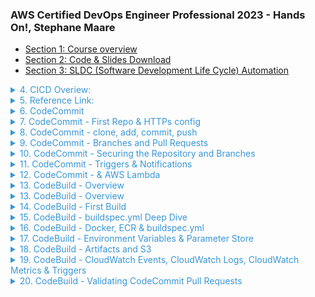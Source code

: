 <style>
.content-header {
    color: #3996d6;
}
</style>
### AWS Certified DevOps Engineer Professional 2023 - Hands On!, Stephane Maare

- [Section 1: Course overview]()
- [Section 2: Code & Slides Download]()
- [Section 3: SLDC (Software Development Life Cycle) Automation]()
<details>
    <summary class="content-header"> 4. CICD Overiew: </summary>
+ Continous Integration
<div>
    <img src='./statics/CI_CD_useful.png' style="height: 300px;">
</div>
+ Continous Delivery:
<div>
    <img src='./statics/Continous Delivery.png' style="height: 300px;">
</div>
+ Continous Delivery vs Continous Deployment: <br />
Continous Delivery may invole a manual step to approvev a deployment <br />
Continous Deployment: Full automation <br>
+ Technology Stack for CICD:
<div>
    <img src='./statics/tech_stack_CICD.png' style="height: 300px;">
</div>
</details>
<details>
<summary class="content-header">5. Reference Link: </summary>
CodeCommit

    https://www.atlassian.com/git/tutorials/using-branches

    https://docs.aws.amazon.com/codecommit/latest/userguide/auth-and-access-control-iam-identity-based-access-control.html

    https://aws.amazon.com/blogs/devops/refining-access-to-branches-in-aws-codecommit/

    https://docs.aws.amazon.com/codecommit/latest/userguide/how-to-notify.html

    https://docs.aws.amazon.com/codecommit/latest/userguide/how-to-repository-email.html )

    https://docs.aws.amazon.com/codecommit/latest/userguide/how-to-notify-lambda.html

    https://docs.aws.amazon.com/codecommit/latest/userguide/how-to-migrate-repository-existing.html

CodeBuild

    https://docs.aws.amazon.com/codebuild/latest/userguide/build-spec-ref.html

    https://docs.aws.amazon.com/codebuild/latest/userguide/samples.html

    https://docs.aws.amazon.com/codebuild/latest/userguide/sample-docker.html

    https://aws.amazon.com/blogs/devops/validating-aws-codecommit-pull-requests-with-aws-codebuild-and-aws-lambda/

CodeDeploy

    https://docs.aws.amazon.com/codedeploy/latest/APIReference/API_MinimumHealthyHosts.html

    https://docs.aws.amazon.com/codedeploy/latest/userguide/reference-appspec-file-structure-hooks.html

    https://docs.aws.amazon.com/codedeploy/latest/userguide/reference-appspec-file-structure-hooks.html#appspec-hooks-server

    https://docs.amazonaws.cn/en_us/codedeploy/latest/userguide/reference-appspec-file-structure-hooks.html#reference-appspec-file-structure-environment-variable-availability

    https://docs.aws.amazon.com/codedeploy/latest/userguide/monitoring-cloudwatch-events.html

    https://aws.amazon.com/blogs/devops/view-aws-codedeploy-logs-in-amazon-cloudwatch-console/

    https://docs.aws.amazon.com/codedeploy/latest/userguide/monitoring-sns-event-notifications.html

    https://docs.aws.amazon.com/codedeploy/latest/userguide/deployments-rollback-and-redeploy.html

    https://docs.aws.amazon.com/codedeploy/latest/userguide/deployment-groups-configure-advanced-options.html

    https://docs.aws.amazon.com/codedeploy/latest/userguide/instances-on-premises.html

    https://docs.aws.amazon.com/codedeploy/latest/userguide/register-on-premises-instance-iam-user-arn.html

    https://docs.aws.amazon.com/codedeploy/latest/userguide/register-on-premises-instance-iam-session-arn.html

    https://docs.aws.amazon.com/codedeploy/latest/userguide/deployment-configurations.html#deployment-configuration-lambda

    https://docs.aws.amazon.com/codedeploy/latest/userguide/reference-appspec-file-structure-hooks.html#appspec-hooks-lambda

CodePipeline

    https://docs.aws.amazon.com/codepipeline/latest/userguide/reference-pipeline-structure.html#action-requirements

    https://docs.aws.amazon.com/codepipeline/latest/userguide/best-practices.html#use-cases

    https://docs.aws.amazon.com/codepipeline/latest/userguide/actions-invoke-lambda-function.html

    https://docs.aws.amazon.com/codepipeline/latest/userguide/actions-create-custom-action.html

    https://docs.aws.amazon.com/codepipeline/latest/APIReference/API_PutJobSuccessResult.html

    https://docs.aws.amazon.com/AWSCloudFormation/latest/UserGuide/continuous-delivery-codepipeline.html

    https://docs.aws.amazon.com/codepipeline/latest/userguide/tutorials-cloudformation.html

    https://github.com/aws-samples/codepipeline-nested-cfn

    https://aws.amazon.com/blogs/devops/implementing-gitflow-using-aws-codepipeline-aws-codecommit-aws-codebuild-and-aws-codedeploy/

CodeStar

    https://docs.aws.amazon.com/codestar/latest/userguide/templates.html

Jenkins

    https://aws.amazon.com/getting-started/projects/setup-jenkins-build-server/

    https://wiki.jenkins.io/display/JENKINS/Amazon+EC2+Plugin

    https://aws.amazon.com/blogs/devops/setting-up-a-ci-cd-pipeline-by-integrating-jenkins-with-aws-codebuild-and-aws-codedeploy/

    https://wiki.jenkins.io/display/JENKINS/AWS+CodeBuild+Plugin

    https://wiki.jenkins.io/display/JENKINS/Amazon+EC2+Container+Service+Plugin

    https://wiki.jenkins.io/display/JENKINS/Artifact+Manager+S3+Plugin

    https://wiki.jenkins.io/display/JENKINS/AWS+CodePipeline+Plugin 
</details>
<details>
    <summary class="content-header">6. CodeCommit</summary>
- Version Control<br />
- Central online git repository<br />
- Collaborate, backup code<br />
- AWS CodeCommit: private Git repositories<br />
</details>
<details>
    <summary class="content-header">7. CodeCommit - First Repo & HTTPs config</summary>
- 2 ways connect to CodeCommit: SSH and HTTPs<br />
- HTTPs: create IAM Role<br />
</details>
<details>
    <summary class="content-header">8. CodeCommit - clone, add, commit, push</summary>
- Should commit appspec.yml (CodeDeploy) + buildspec.yml (CodeBuild)<br />
</details>
<details>
    <summary class="content-header">9. CodeCommit - Branches and Pull Requests</summary>
- Should have master branch, staging branch, feature branches<br />
- git push --set-upstream ... if the current branch has no up-stream branch<br />
- Create Pull Request from feature branches to master branch<br />
</details>
<details>
    <summary class="content-header">10. CodeCommit - Securing the Repository and Branches</summary>
    - Limit Pushes and Merges to Branches (eg. only Admin can merge the code to master) by attaching Policy to IAM User (eg. Deny codecommit:DeleteBranch)<br />
</details>
<details>
    <summary class="content-header">11. CodeCommit - Triggers & Notifications</summary>
    - Automation with Notifications, Triggers (connect to SNS, Lambda)<br />
    - Should create Repository tags.<br />
</details>
<details>
    <summary class="content-header">12. CodeCommit - & AWS Lambda</summary>
    - Lambda is good for automation <br />
    - Send notification to Lambda or trigger Lambda <br />
</details>
<details>
    <summary class="content-header">13. CodeBuild - Overview</summary>
    - Fully managed build service, such as Jenkins Build <br />
    - Continuous scaling (no servers to manage or provision – no build queue) <br />
    - Leverages Docker under the hood, can use your own Docker, pay as use <br />
    - Secure: Integration with KMS for encryption of build artifacts,IAM for build permissions, and VPC for network security, CloudTrail for API calls logging.
</details>
<details>
    <summary class="content-header">13. CodeBuild - Overview</summary>
    - Fully managed build service, such as Jenkins Build <br />
    - Continuous scaling (no servers to manage or provision – no build queue) <br />
    - Leverages Docker under the hood, can use your own Docker, pay as use <br />
    - Secure: Integration with KMS for encryption of build artifacts,IAM for build permissions, and VPC for network security, CloudTrail for API calls logging.
    - Source Code from GitHub / CodeCommit / CodePipeline / S3... <br />
    - Build instructions can be defined in code (buildspec.yml file) <br />
    - Output logs to Amazon S3 & AWS CloudWatch Logs <br />
    - Metrics to monitor CodeBuild statistics <br />
    - Use CloudWatch Events to detect failed builds and trigger notifications <br />
    - Use CloudWatch Alarms to notify if you need “thresholds” for failures <br />
    - CloudWatch Events / AWS Lambda as a Glue <br />
    - SNS notifications <br />
</details>
<details>
    <summary class="content-header">14. CodeBuild - First Build</summary>
    - Choose Source with reference types (branch, git tag, commit ID) to build <br />
    - Choose Manage Image or Custom image (your own Docker) <br />
    - Better than lambda to build (Timeout Lambda timeout only 15 minutes, CodeBuild 8 hours,cerrtificate, VPC) <br />
    - Build history <br />
</details>
<details>
    <summary class="content-header">15. CodeBuild - buildspec.yml Deep Dive</summary>
- Important!: Structure buildspec.yml <a href="https://docs.aws.amazon.com/codebuild/latest/userguide/build-spec-ref.html" target="_blank">Refer here</a><br />
- Need provide Role to access other services like S3
</details>
<details>
    <summary class="content-header">16. CodeBuild - Docker, ECR & buildspec.yml</summary>
    -  Code Build Samples: <a href="https://docs.aws.amazon.com/codebuild/latest/userguide/samples.html">Refer here</a>
</details>
<details>
    <summary class="content-header">17. CodeBuild - Environment Variables & Parameter Store</summary>
    -  Code Build Samples: <a href="https://docs.aws.amazon.com/codebuild/latest/userguide/samples.html">Refer here</a>
</details>
<details>
    <summary class="content-header">18. CodeBuild - Artifacts and S3</summary>
    -  Use aritifacts: in buildspec.yml <br />
    -  See log in CloudWatch Logs <br />
    -  Can choose multiple artifacts, or run command to push your Docker image to Amazon ECR <br />
</details>
<details>
    <summary class="content-header">19. CodeBuild - CloudWatch Events, CloudWatch Logs, CloudWatch Metrics & Triggers</summary>
    - CodeBuild have many Cloudwatch Metrics: Build, SucceedBuild, Failed Builds, .. <br />
</details>
<details>
    <summary class="content-header">20. CodeBuild - Validating CodeCommit Pull Requests</summary>
    - Best practice: Run CodeBuild of Pull Request before merging to master <br />
</details>